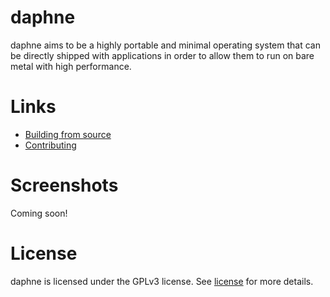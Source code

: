 # daphne
daphne aims to be a highly portable and minimal operating system that can be directly shipped with applications in order to allow them to run on bare metal with high performance.
# Links
* [Building from source](https://github.com/synthels/daphne/blob/master/building.md)
* [Contributing](https://github.com/synthels/daphne/blob/master/contributing.md)

# Screenshots
Coming soon!

# License
daphne is licensed under the GPLv3 license. See [license](https://github.com/synthels/daphne/blob/master/license) for more details.
